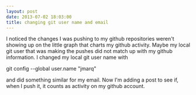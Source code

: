 ```yaml
---
layout: post
date: 2013-07-02 18:03:00
title: changing git user name and email
---
```


I noticed the changes I was pushing to my github repositories weren't showing up
on the little graph that charts my github activity.  Maybe my local git user that was making the pushes did not match up with my github information.  I changed my local git user name with 

git config --global user.name "jmarq"

and did something similar for my email.  Now I'm adding a post to see if, when I push it, it counts as activity on my github account.
